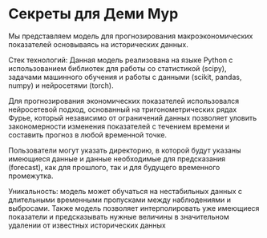 # Секреты для Деми Мур
Мы представляем модель 
для прогнозирования 
макроэкономических показателей основываясь на исторических данных.

Стек технологий:
Данная модель реализована на языке Python с использованием библиотек для работы со статистикой (scipy), задачами машинного обучения и работы с данными (scikit, pandas, numpy) и нейросетями (torch).

Для прогнозирования экономических показателей использовался нейросетевой подход, основанный на тригонометрических рядах Фурье, который независимо от ограничений данных позволяет уловить закономерности изменения показателей с течением времени и составить прогноз в любой временной точке.


Пользователи могут указать директорию, в которой будут указаны имеющиеся данные и данные необходимые для предсказания (forecast), как для прошлого, так и для будущего временного промежутка. 

Уникальность: модель может обучаться на нестабильных данных с длительными временными пропусками между наблюдениями и выбросами. Также модель позволяет интерполировать уже имеющиеся показатели и предсказывать нужные величины в значительном удалении от известных исторических данных
